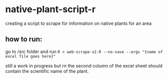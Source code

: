 # native-plant-script-r
creating a script to scrape for information on native plants for an area

## how to run:
go to /src folder and run `R < web-scrape-v2.R --no-save --args "{name of excel file goes here}"`

still a work in progress but rn the second column of the excel sheet should contain the scientific name of the plant.
